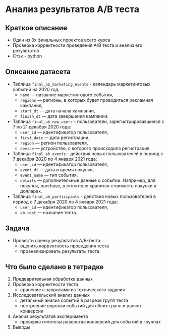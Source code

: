 # Анализ результатов A/B теста

## Краткое описание
- Один из 3х финальных проектов всего курса
- Проверка корректности проведения A/B теста и анализ его результатов
- Стэк - python

## Описание датасета
- Таблица `final_ab_marketing_events` - календарь маркетинговых событий на 2020 год:
    - `name` — название маркетингового события,
    - `regions` — регионы, в которых будет проводиться рекламная кампания,
    - `start_dt` — дата начала кампании,
    - `finish_dt` — дата завершения кампании.
- Таблица `final_ab_new_users` - пользователи, зарегистрировавшиеся с 7 по 21 декабря 2020 года:
    - `user_id` — идентификатор пользователя,
    - `first_date` — дата регистрации,
    - `region` — регион пользователя,
    - `device` — устройство, с которого происходила регистрация.
- Таблица `final_ab_events` - действия новых пользователей в период с 7 декабря 2020 по 4 января 2021 года:
    - `user_id` — идентификатор пользователя,
    - `event_dt` — дата и время покупки,
    - `event_name` — тип события,
    - `details` — дополнительные данные о событии. Например, для покупок, purchase, в этом поле хранится стоимость покупки в долларах.
- Таблица `final_ab_participants` - действия новых пользователей в период с 7 декабря 2020 по 4 января 2021 года:
    - `user_id` — идентификатор пользователя,
    - `ab_test` — название теста.

## Задача
- Провести оценку результатов A/B-теста:
    - оценить корректность проведения теста
    - проанализировать результаты теста

## Что было сделано в тетрадке
1. Предварительная обработка данных
2. Проверка корректности теста
    - сранение с запросами из технического задания   
3. Исследовательский анализ данных
    - детальный анализ событий в разрезе групп теста
    - построение воронки событий для обеих групп и расчет конверсии 
4. Анализ результатов эксперимента
    - проверка гипотезы равенства конверсий для событий в группах
5. Выводы

